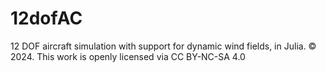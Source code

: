 # 12dofAC
12 DOF aircraft simulation with support for dynamic wind fields, in Julia.
© 2024. This work is openly licensed via CC BY-NC-SA 4.0